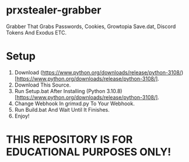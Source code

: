 # prxstealer-grabber
Grabber That Grabs Passwords, Cookies, Growtopia Save.dat, Discord Tokens And Exodus ETC.

# Setup
1. Download (https://www.python.org/downloads/release/python-3108/)[https://www.python.org/downloads/release/python-3108/].
2. Download This Source.
3. Run Setup.bat After Installing (Python 3.10.8)[https://www.python.org/downloads/release/python-3108/].
4. Change Webhook In grimxd.py To Your Webhook.
5. Run Build.bat And Wait Until It Finishes.
6. Enjoy!

# THIS REPOSITORY IS FOR EDUCATIONAL PURPOSES ONLY!
